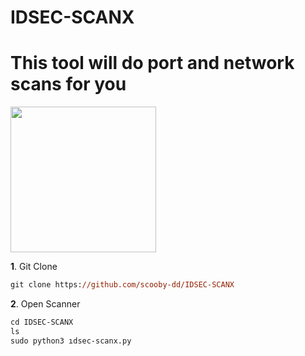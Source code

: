 # IDSEC-SCANX
<h1>This tool will do port and network scans for you</h1>

<img widht="257" height="233" src="https://i.hizliresim.com/97br60u.png">

**1**. Git Clone

```ps 
git clone https://github.com/scooby-dd/IDSEC-SCANX
```

**2**. Open Scanner

```ps 
cd IDSEC-SCANX
ls
sudo python3 ıdsec-scanx.py
```

